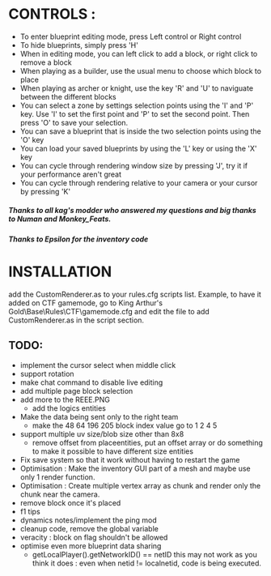 # CONTROLS :
- To enter blueprint editing mode, press Left control or Right control
- To hide blueprints, simply press 'H'
- When in editing mode, you can left click to add a block, or right click to remove a block
- When playing as a builder, use the usual menu to choose which block to place
- When playing as archer or knight, use the key 'R' and 'U' to naviguate between the different blocks
- You can select a zone by settings selection points using the 'I' and 'P' key. Use 'I' to set the first point and 'P' to set the second point. Then press 'O' to save your selection.
- You can save a blueprint that is inside the two selection points using the 'O' key
- You can load your saved blueprints by using the 'L' key or using the 'X' key
- You can cycle through rendering window size by pressing 'J', try it if your performance aren't great
- You can cycle through rendering relative to your camera or your cursor by pressing 'K'
##### Thanks to all kag's modder who answered my questions and big thanks to Numan and Monkey_Feats.
##### Thanks to Epsilon for the inventory code

# INSTALLATION
add the CustomRenderer.as to your rules.cfg scripts list. Example, to have it added on CTF gamemode, go to King Arthur's Gold\Base\Rules\CTF\gamemode.cfg and edit the file to add CustomRenderer.as in the script section.

## TODO:
- implement the cursor select when middle click
- support rotation
- make chat command to disable live editing
- add multiple page block selection
- add more to the REEE.PNG
    - add the logics entities
- Make the data being sent only to the right team
    - make the 48 64 196 205 block index value go to 1 2 4 5 
- support multiple uv size/blob size other than 8x8
    - remove offset from placeentities, put an offset array or do something to make it possible to have different size entities
- Fix save system so that it work without having to restart the game
- Optimisation : Make the inventory GUI part of a mesh and maybe use only 1 render function.
- Optimisation : Create multiple vertex array as chunk and render only the chunk near the camera.
- remove block once it's placed
- f1 tips
- dynamics notes/implement the ping mod
- cleanup code, remove the global variable
- veracity : block on flag shouldn't be allowed 
- optimise even more blueprint data sharing
    - getLocalPlayer().getNetworkID() == netID this may not work as you think it does : even when netid != localnetid, code is being executed.
